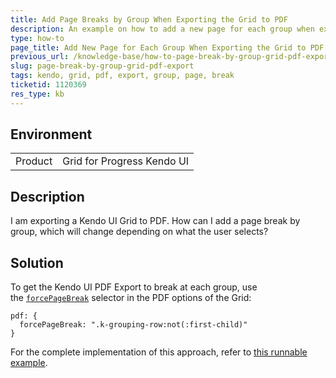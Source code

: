 ```yaml
---
title: Add Page Breaks by Group When Exporting the Grid to PDF
description: An example on how to add a new page for each group when exporting the Kendo UI Grid to PDF.
type: how-to
page_title: Add New Page for Each Group When Exporting the Grid to PDF | Kendo UI Grid
previous_url: /knowledge-base/how-to-page-break-by-group-grid-pdf-export
slug: page-break-by-group-grid-pdf-export
tags: kendo, grid, pdf, export, group, page, break
ticketid: 1120369
res_type: kb
---
```


## Environment

<table>
 <tr>
  <td>Product</td>
  <td>Grid for Progress Kendo UI</td>
 </tr>
</table>

## Description

I am exporting a Kendo UI Grid to PDF. How can I add a page break by group, which will change depending on what the user selects? 

## Solution

To get the Kendo UI PDF Export to break at each group, use the [`forcePageBreak`](http://docs.telerik.com/kendo-ui/framework/drawing/drawing-dom#configuration-Multi-Page) selector in the PDF options of the Grid:

```
pdf: { 
  forcePageBreak: ".k-grouping-row:not(:first-child)"
}
```

For the complete implementation of this approach, refer to [this runnable example](http://dojo.telerik.com/uJIhA).
